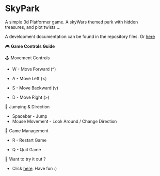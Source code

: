 # SkyPark
A simple 3d Platformer game. A skyWars themed park with hidden treasures, and plot twists ...

A development documentation can be found in the repository files. Or [here](https://github.com/EdonFetaji/SkyPark/blob/main/Skypark%20Development%20Documentation.pdf)


🎮 **Game Controls Guide**




  🕹️ Movement Controls

  - W	 - Move Forward  (^)

  - A	 - Move Left  (<)

  - S	 - Move Backward  (v)

  - D	 - Move Right  (>)

  🦘 Jumping & Direction

  - Spacebar - Jump
  - Mouse Movement - Look Around / Change Direction

  🔄 Game Management

  - R	- Restart Game

  - Q	- Quit Game

🎯 Want to try it out ?
- Click [here](edonfetaji.itch.io/skypark). Have fun :)

